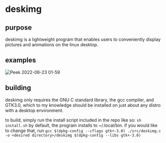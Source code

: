 # deskimg
## purpose
deskimg is a lightweight program that enables users to conveniently display pictures and animations on the linux desktop.

## examples
![Peek 2022-06-23 01-59](https://user-images.githubusercontent.com/59339739/175344013-24051e08-4eed-4719-8a31-9d6431bfeef5.gif)

## building
deskimg only requires the GNU C standard library, the gcc compiler, and GTK3.0, which to my knowledge should be installed
on just about any distro with a desktop environment.

to build, simply run the install script included in the repo like so:
`sh install.sh`
by default, the program installs to ~/.local/bin. if you would like to change that, run
`gcc $(dpkg-config --cflags gtk+-3.0) ./src/deskimg.c -o <desired directory>/deskimg $(dpkg-config --libs gtk+-3.0)`
